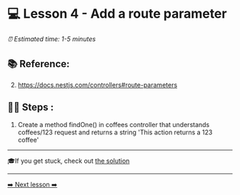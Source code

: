 # 💻 Lesson 4 - Add a route parameter

###### ⏰ Estimated time: 1-5 minutes

## 📚 Reference:

2. https://docs.nestjs.com/controllers#route-parameters

## 🏋️‍♀️ Steps :

1. Create a method findOne() in coffees controller that understands coffees/123 request and returns a string 'This action returns a 123 coffee'

---

🎓If you get stuck, check out [the solution](SOLUTION.md)

---

[➡️ Next lesson ➡️](../lesson5/LESSON.md)
